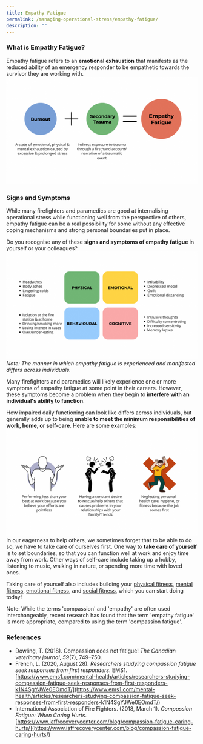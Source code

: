 ```yaml
---
title: Empathy Fatigue
permalink: /managing-operational-stress/empathy-fatigue/
description: ""
---
```

### What is Empathy Fatigue?
Empathy fatigue refers to an **emotional exhaustion** that manifests as the reduced ability of an emergency responder to be empathetic towards the survivor they are working with. 
![](/images/empathy%20fatigue%201.png)
### Signs and Symptoms
While many firefighters and paramedics are good at internalising operational stress while functioning well from the perspective of others, empathy fatigue can be a real possibility for some without any effective coping mechanisms and strong personal boundaries put in place. 

Do you recognise any of these **signs and symptoms of empathy fatigue** in yourself or your colleagues?
![](/images/empathy%20fatigue%202.png) *Note: The manner in which empathy fatigue is experienced and manifested differs across individuals.*

Many firefighters and paramedics will likely experience one or more symptoms of empathy fatigue at some point in their careers. However, these symptoms become a problem when they begin to **interfere with an individual's ability to function**. 

How impaired daily functioning can look like differs across individuals, but generally adds up to being **unable to meet the minimum responsibilities of work, home, or self-care**. Here are some examples: ![](/images/empathy%20fatigue%203.png)
In our eagerness to help others, we sometimes forget that to be able to do so, we have to take care of ourselves first. One way to **take care of yourself** is to set boundaries, so that you can function well at work and enjoy time away from work. Other ways of self-care include taking up a hobby, listening to music, walking in nature, or spending more time with loved ones.

Taking care of yourself also includes building your [physical fitness](/being-a-resilient-responder/physical-fitness), [mental fitness](/being-a-resilient-responder/mental-fitness), [emotional fitness](/being-a-resilient-responder/emotional-fitness), and [social fitness](/being-a-resilient-responder/social-fitness), which you can start doing today!

Note: While the terms 'compassion' and 'empathy' are often used interchangeably, recent research has found that the term 'empathy fatigue' is more appropriate, compared to using the term 'compassion fatigue'.

### References
* Dowling, T. (2018). Compassion does not fatigue! _The Canadian veterinary journal_, _59_(7), 749–750.
* French, L. (2020, August 28). _Researchers studying compassion fatigue seek responses from first responders_. EMS1. [https://www.ems1.com/mental-health/articles/researchers-studying-compassion-fatigue-seek-responses-from-first-responders-k1N4SgYJWe0EOmdT/](https://www.ems1.com/mental-health/articles/researchers-studying-compassion-fatigue-seek-responses-from-first-responders-k1N4SgYJWe0EOmdT/)
* International Association of Fire Fighters. (2018, March 1). *Compassion Fatigue: When Caring Hurts*. [https://www.iaffrecoverycenter.com/blog/compassion-fatigue-caring-hurts/](https://www.iaffrecoverycenter.com/blog/compassion-fatigue-caring-hurts/)